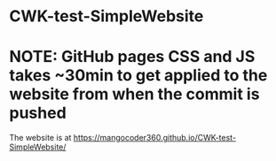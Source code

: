 # CWK-test-SimpleWebsite

# NOTE: GitHub pages CSS and JS takes ~30min to get applied to the website from when the commit is pushed

The website is at https://mangocoder360.github.io/CWK-test-SimpleWebsite/
